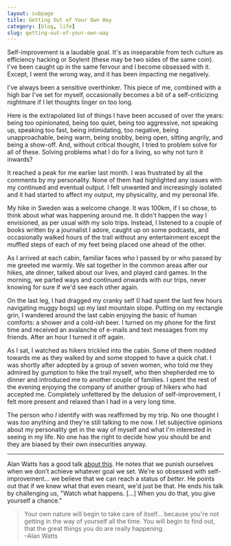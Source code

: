 ```yaml
---
layout: subpage
title: Getting Out of Your Own Way
category: [blog, life]
slug: getting-out-of-your-own-way
---
```

Self-improvement is a laudable goal. It's as inseparable from tech culture as efficiency hacking or Soylent (these may be two sides of the same coin). I've been caught up in the same fervour and I become obsessed with it. Except, I went the wrong way, and it has been impacting me negatively.

I've always been a sensitive overthinker. This piece of me, combined with a high bar I've set for myself, occasionally becomes a bit of a self-criticizing nightmare if I let thoughts linger on too long.

Here is the extrapolated list of things I have been accused of over the years: being too opinionated, being too quiet, being too aggressive, not speaking up, speaking too fast, being intimidating, too negative, being unapproachable, being warm, being snobby, being open, sitting angrily, and being a show-off. And, without critical thought, I tried to problem solve for all of these. Solving problems what I do for a living, so why not turn it inwards?

It reached a peak for me earlier last month. I was frustrated by all the comments by my personality. None of them had highlighted any issues with my continued and eventual output. I felt unwanted and increasingly isolated and it had started to affect my output, my physicality, and my personal life. 

My hike in Sweden was a welcome change. It was 100km, if I so chose, to think about what was happening around me. It didn't happen the way I envisioned, as per usual with my solo trips. Instead, I listened to a couple of books written by a journalist I adore, caught up on some podcasts, and occasionally walked hours of the trail without any entertainment except the muffled steps of each of my feet being placed one ahead of the other.

As I arrived at each cabin, familiar faces who I passed by or who passed by me greeted me warmly. We sat together in the common areas after our hikes, ate dinner, talked about our lives, and played card games. In the morning, we parted ways and continued onwards with our trips, never knowing for sure if we'd see each other again. 

On the last leg, I had dragged my cranky self (I had spent the last few hours navigating muggy bogs) up my last mountain slope. Putting on my rectangle grin, I wandered around the last cabin enjoying the basic of human comforts: a shower and a cold-*ish* beer. I turned on my phone for the first time and received an avalanche of e-mails and text messages from my friends. After an hour I turned it off again.

As I sat, I watched as hikers trickled into the cabin. Some of them nodded towards me as they walked by and some stopped to have a quick chat. I was shortly after adopted by a group of seven women, who told me they admired by gumption to hike the trail myself, who then shepherded me to dinner and introduced me to another couple of families. I spent the rest of the evening enjoying the company of another group of hikers who had accepted me. Completely unfettered by the delusion of self-improvement, I felt more present and relaxed than I had in a very long time. 

The person who *I* identify with was reaffirmed by my trip. No one thought I was *too* anything and they're still talking to me now. I let subjective opinions about my personality get in the way of myself and what I'm interested in seeing in my life. No one has the right to decide how you should be and they are biased by their own insecurities anyway. 

<hr class="small">

Alan Watts has a good talk [about this](https://www.youtube.com/watch?v=v4jBd4fArfQ). He notes that we punish ourselves when we don't achieve whatever goal we set. We're so obsessed with self-improvement... we believe that we can reach a status of *better*. He points out that if we knew what that even meant, we'd just be that. He ends his talk by challenging us, "Watch what happens. [...] When you do that, you give yourself a chance." 

<blockquote class="large">
    <p>Your own nature will begin to take care of itself... because you're not getting in the way of yourself all the time. You will begin to find out, that the great things you do are really happening.
    <br>–Alan Watts</p>
</blockquote>